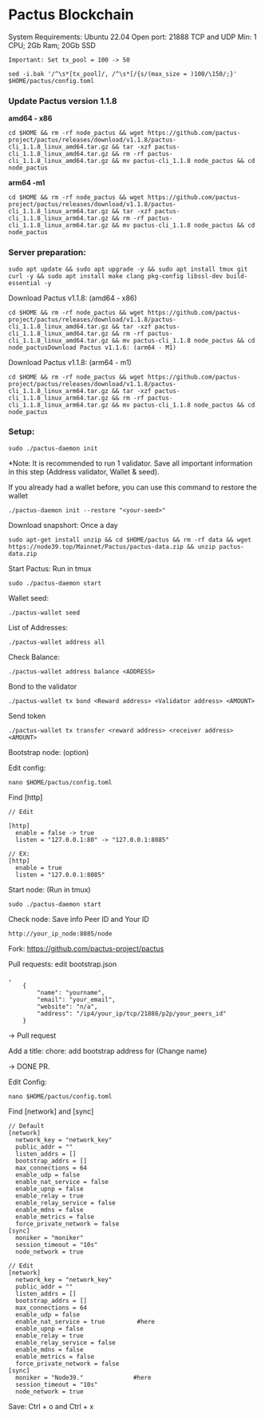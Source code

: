 # Pactus Blockchain
System Requirements: 
Ubuntu 22.04
Open port: 21888 TCP and UDP
Min: 1 CPU; 2Gb Ram; 20Gb SSD


`Important: Set tx_pool = 100 -> 50`

```
sed -i.bak '/^\s*[tx_pool]/, /^\s*[/{s/(max_size = )100/\150/;}' $HOME/pactus/config.toml
```



### Update Pactus version 1.1.8

**amd64 - x86**
```
cd $HOME && rm -rf node_pactus && wget https://github.com/pactus-project/pactus/releases/download/v1.1.8/pactus-cli_1.1.8_linux_amd64.tar.gz && tar -xzf pactus-cli_1.1.8_linux_amd64.tar.gz && rm -rf pactus-cli_1.1.8_linux_amd64.tar.gz && mv pactus-cli_1.1.8 node_pactus && cd node_pactus
```

**arm64 -m1**
```
cd $HOME && rm -rf node_pactus && wget https://github.com/pactus-project/pactus/releases/download/v1.1.8/pactus-cli_1.1.8_linux_arm64.tar.gz && tar -xzf pactus-cli_1.1.8_linux_arm64.tar.gz && rm -rf pactus-cli_1.1.8_linux_arm64.tar.gz && mv pactus-cli_1.1.8 node_pactus && cd node_pactus
```
### Server preparation:

```
sudo apt update && sudo apt upgrade -y && sudo apt install tmux git curl -y && sudo apt install make clang pkg-config libssl-dev build-essential -y 
```
Download Pactus v1.1.8: (amd64 - x86)
```
cd $HOME && rm -rf node_pactus && wget https://github.com/pactus-project/pactus/releases/download/v1.1.8/pactus-cli_1.1.8_linux_amd64.tar.gz && tar -xzf pactus-cli_1.1.8_linux_amd64.tar.gz && rm -rf pactus-cli_1.1.8_linux_amd64.tar.gz && mv pactus-cli_1.1.8 node_pactus && cd node_pactusDownload Pactus v1.1.6: (arm64 - M1)
```

Download Pactus v1.1.8: (arm64 - m1)
```
cd $HOME && rm -rf node_pactus && wget https://github.com/pactus-project/pactus/releases/download/v1.1.8/pactus-cli_1.1.8_linux_arm64.tar.gz && tar -xzf pactus-cli_1.1.8_linux_arm64.tar.gz && rm -rf pactus-cli_1.1.8_linux_arm64.tar.gz && mv pactus-cli_1.1.8 node_pactus && cd node_pactus
```

### Setup:

```
sudo ./pactus-daemon init
```
*Note: It is recommended to run 1 validator.
Save all important information in this step (Address validator, Wallet & seed).

If you already had a wallet before, you can use this command to restore the wallet
```
./pactus-daemon init --restore "<your-seed>"
```

Download snapshort: Once a day
```
sudo apt-get install unzip && cd $HOME/pactus && rm -rf data && wget https://node39.top/Mainnet/Pactus/pactus-data.zip && unzip pactus-data.zip
```

Start Pactus: Run in tmux
```
sudo ./pactus-daemon start
```

Wallet seed:
```
./pactus-wallet seed
```

List of Addresses:
```
./pactus-wallet address all
```

Check Balance:
```
./pactus-wallet address balance <ADDRESS>
```

Bond to the validator
```
./pactus-wallet tx bond <Reward address> <Validator address> <AMOUNT>
```

Send token
```
./pactus-wallet tx transfer <reward address> <receiver address> <AMOUNT>
```

Bootstrap node: (option)

Edit config:
```
nano $HOME/pactus/config.toml
```

Find [http]

```
// Edit

[http]
  enable = false -> true
  listen = "127.0.0.1:80" -> "127.0.0.1:8085"

// EX:
[http]
  enable = true
  listen = "127.0.0.1:8085"
```
Start node: (Run in tmux)

```
sudo ./pactus-daemon start
```

Check node:
Save info Peer ID and Your ID
```
http://your_ip_node:8085/node
```
Fork: https://github.com/pactus-project/pactus

Pull requests: edit bootstrap.json

```
,
    {
        "name": "yourname",
        "email": "your_email",
        "website": "n/a",
        "address": "/ip4/your_ip/tcp/21888/p2p/your_peers_id"
    }
```
-> Pull request

Add a title: chore: add bootstrap address for <Name> (Change name)

-> DONE PR.

Edit Config:
```
nano $HOME/pactus/config.toml
```

Find [network] and [sync]
```
// Default
[network]
  network_key = "network_key"
  public_addr = ""
  listen_addrs = []
  bootstrap_addrs = []
  max_connections = 64
  enable_udp = false
  enable_nat_service = false
  enable_upnp = false
  enable_relay = true
  enable_relay_service = false
  enable_mdns = false
  enable_metrics = false
  force_private_network = false
[sync]
  moniker = "moniker"
  session_timeout = "10s"
  node_network = true
  
// Edit
[network]
  network_key = "network_key"
  public_addr = ""
  listen_addrs = []
  bootstrap_addrs = []
  max_connections = 64
  enable_udp = false
  enable_nat_service = true         #here
  enable_upnp = false
  enable_relay = true
  enable_relay_service = false
  enable_mdns = false
  enable_metrics = false
  force_private_network = false
[sync]
  moniker = "Node39."              #here
  session_timeout = "10s"
  node_network = true
```
Save: Ctrl + o and Ctrl + x
